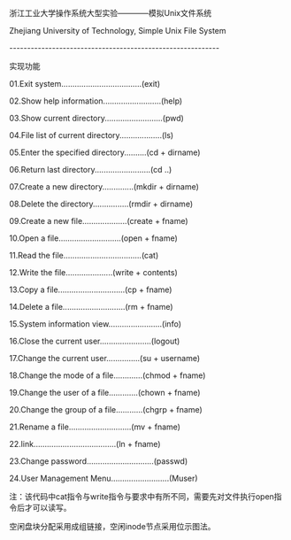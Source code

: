浙江工业大学操作系统大型实验————模拟Unix文件系统
<p>Zhejiang University of Technology, Simple Unix File System</p>
<p>-----------------------------------------------------------</p>
<p>实现功能</p>
<p>01.Exit system....................................(exit)</p>
<p>02.Show help information..........................(help)</p>
<p>03.Show current directory..........................(pwd)</p>
<p>04.File list of current directory...................(ls)</p>
<p>05.Enter the specified directory..........(cd + dirname)</p>
<p>06.Return last directory.........................(cd ..)</p>
<p>07.Create a new directory..............(mkdir + dirname)</p>
<p>08.Delete the directory................(rmdir + dirname)</p>
<p>09.Create a new file....................(create + fname)</p>
<p>10.Open a file............................(open + fname)</p>
<p>11.Read the file...................................(cat)</p>
<p>12.Write the file.....................(write + contents)</p>
<p>13.Copy a file..............................(cp + fname)</p>
<p>14.Delete a file............................(rm + fname)</p>
<p>15.System information view........................(info)</p>
<p>16.Close the current user.......................(logout)</p>
<p>17.Change the current user...............(su + username)</p>
<p>18.Change the mode of a file.............(chmod + fname)</p>
<p>19.Change the user of a file.............(chown + fname)</p>
<p>20.Change the group of a file............(chgrp + fname)</p>
<p>21.Rename a file............................(mv + fname)</p>
<p>22.link.....................................(ln + fname)</p>
<p>23.Change password..............................(passwd)</p>
<p>24.User Management Menu..........................(Muser)</p>
<p>注：该代码中cat指令与write指令与要求中有所不同，需要先对文件执行open指令后才可以读写。</p>
<p>    空闲盘块分配采用成组链接，空闲inode节点采用位示图法。</p>
